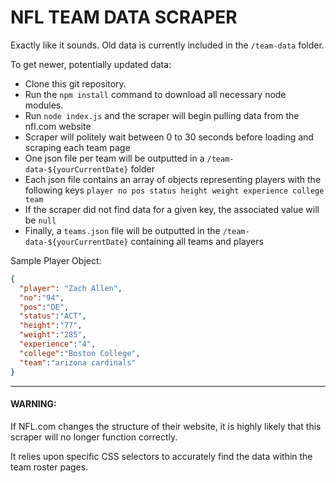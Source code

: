 # NFL TEAM DATA SCRAPER

Exactly like it sounds. Old data is currently included in the `/team-data` folder.  

To get newer, potentially updated data:
- Clone this git repository.
- Run the `npm install` command to download all necessary node modules.
- Run `node index.js` and the scraper will begin pulling data from the nfl.com website
- Scraper will politely wait between 0 to 30 seconds before loading and scraping each team page
- One json file per team will be outputted in a `/team-data-${yourCurrentDate}` folder
- Each json file contains an array of objects representing players with the following keys `player no pos status height weight experience college team`
- If the scraper did not find data for a given key, the associated value will be `null`
- Finally, a `teams.json` file will be outputted in the `/team-data-${yourCurrentDate}` containing all teams and players  



Sample Player Object:  
```json
{ 
  "player": "Zach Allen",
  "no":"94",
  "pos":"DE",
  "status":"ACT",
  "height":"77",
  "weight":"285",
  "experience":"4",
  "college":"Boston College",
  "team":"arizona cardinals"
}
```  
   
---  
  
#### WARNING:
  
If NFL.com changes the structure of their website, it is highly likely that this scraper will no longer function correctly.  
  
It relies upon specific CSS selectors to accurately find the data within the team roster pages.



